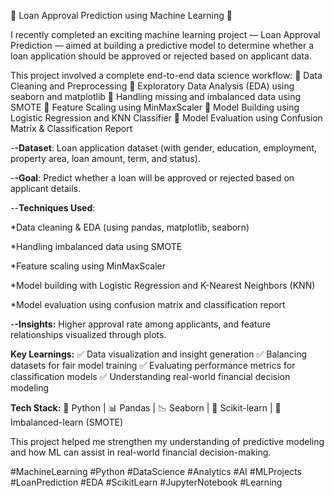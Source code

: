 🧠 Loan Approval Prediction using Machine Learning 💼

I recently completed an exciting machine learning project — Loan Approval Prediction — aimed at building a predictive model to determine whether a loan application should be approved or rejected based on applicant data.

This project involved a complete end-to-end data science workflow:
🔹 Data Cleaning and Preprocessing
🔹 Exploratory Data Analysis (EDA) using seaborn and matplotlib
🔹 Handling missing and imbalanced data using SMOTE
🔹 Feature Scaling using MinMaxScaler
🔹 Model Building using Logistic Regression and KNN Classifier
🔹 Model Evaluation using Confusion Matrix & Classification Report   

-**-Dataset**: Loan application dataset (with gender, education, employment, property area, loan amount, term, and status).

-**-Goal**: Predict whether a loan will be approved or rejected based on applicant details.

--**Techniques Used**:

*Data cleaning & EDA (using pandas, matplotlib, seaborn)

*Handling imbalanced data using SMOTE

*Feature scaling using MinMaxScaler

*Model building with Logistic Regression and K-Nearest Neighbors (KNN)

*Model evaluation using confusion matrix and classification report

-**-Insights:** Higher approval rate among applicants, and feature relationships visualized through plots.

**Key Learnings:**
✅ Data visualization and insight generation
✅ Balancing datasets for fair model training
✅ Evaluating performance metrics for classification models
✅ Understanding real-world financial decision modeling

**Tech Stack:**
🐍 Python | 📊 Pandas | 📉 Seaborn | 🤖 Scikit-learn | 🧩 Imbalanced-learn (SMOTE)

This project helped me strengthen my understanding of predictive modeling and how ML can assist in real-world financial decision-making.

#MachineLearning #Python #DataScience #Analytics #AI #MLProjects #LoanPrediction #EDA #ScikitLearn #JupyterNotebook #Learning
